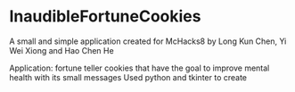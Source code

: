 # InaudibleFortuneCookies
A small and simple application created for McHacks8 by Long Kun Chen, Yi Wei Xiong and Hao Chen He

Application: fortune teller cookies that have the goal to improve mental health with its small messages
Used python and tkinter to create
